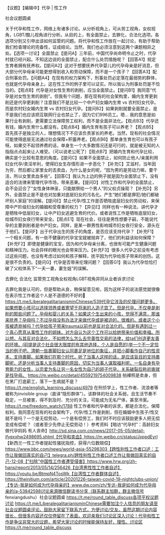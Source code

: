 【议题】【编辑中】代孕 | 性工作

社会议题圆桌

关于代孕和性工作，网络上有诸多讨论。从分析视角上，可从劳工视角，女权视角，LGBT/酷儿视角进行分析。从目的上，有全面禁止，去罪化，合法化选项。各选项分别又引申出该如何监管的问题。将代孕和性工作放在一起讨论，有助于帮助我们检查理论的完备性，证成结论。当然，我们也必须注意到这两个课题相异之处。【选项一讨论】全面禁止【提问A】三年前，中国代孕尚命明令止之时，代孕村就已经兴起。不知这边说的全面禁止，配合什么处罚措施呢？【回答A1】规定生育者拥有抚养权。【提问A2】这对于想要抚养代孕婴儿的代孕母亲是好消息，但大部分代孕母亲可能更想得到收入和劳动保障，而不是一个孩子？【回答A3】配合刑事处罚。【问题A4】在现有的权力架构下，刑事处罚必定落在最弱势的群体，也就是代孕母亲身上。这在性工作的例子里可以证实。所以我认为刑事处罚是不恰当的。【观点B】代孕是对女性生育的剥削，应当全面禁止。【提问B1】我同意“代孕是对女性生育的剥削”。但我有个问题，那在现有的社会架构里，婚内生育更剥削还是代孕更剥削？注意我们不是比较一个中产妇女婚内生育 vs 农村妇女代孕。而是农村妇女婚内生育 vs 农村妇女代孕。【提问B2】如果剥削就要全面禁止，是不是我们也应该把互联网行业也禁止了，因为它们996员工。嗯... 我的意思是如果行业有剥削，更需要立法保障劳工权利，而不是全面非法化。【观点B3】代孕还有钱，婚内生育什么都没有。【观点B4】婚内生育有孩子可以养老？【观点B5】首先孩子是独立的人，理想情况下不应该负责家长的养老。当然，现有的社会情况可能使得底层无法通过社会保障+积蓄养老。【观点B6】那单身生育也可以有孩子呀。如果交不起领养费的话，单身生一个大多数情况还是可行的，就是被无知的人指指点点起来让人难受。（可以说老公死了）【观点B7】把婚内生育和代孕比较，确实是个比较有意思的角度。【提问C】如果不全面禁止，如何防止他人/亲属利用妇女代孕/卖淫牟利，使得妇女生存情形进一步恶化？【补充C】艾滋村，当年因为穷，然后都让家里女的去卖血，为什么是女的呢，“因为男的是劳动力嘛，要干活，所以女里卖血多些”。【回答C】我认为上边的例子就是因为全面禁止下，没有适合的法律来管理代孕市场，带来恶果。【提问D】对性工作和代孕的全面禁止，会不会迎合了“女性身体神圣，只能献祭给一个男人”的父权贞操观？【补充D】另外，全面禁止是不是也对加重对底层妇女的污名化。产生“她们都是罪犯/她们都破坏别人家庭”的误解。【提问E】禁止代孕/性工作是否牺牲底层妇女的劳动权，来保障中产阶级妇女的婚姻和受尊重的权力？【异见E】同样也有一种说法，讲代孕才是牺牲中低层妇女，让中产妇女逃避生育的代价。或者说性工作是牺牲底层妇女，给城市妇女夜行带来安全。【观点E1】现在社会，往往是男性想要子嗣，不能说代孕的主要剥削者是中产妇女。同样，是某一群男性影响城市妇女夜行安全，源头在于他们。【提问F】出于代孕出生的孩子的角度，是否应该支持代孕？【补充F1】一个相关问题，有一些不健康的代孕宝宝就被抛弃了，他们的利益该如何保障？【补充F2】即使是健康的宝宝，因为和代孕母亲分离，也很有可能产生健康问题和精神压力。社会异样的眼光也会带来压力。【补充F3】很多人代孕之前没有考虑过这些问题，也没有考虑过如何和孩子解释，抚平因为代孕给孩子带来的创伤。这是很不负责的。【提问G】代孕是否带来伦理问题？【回答G1】我认为代孕恰恰打破了父权体系下“一夫一妻，妻生娃”的误解。



去罪化 合法化 监管劳工视角女权视角LGBT视角异同从业者诉求讨论

去罪化我是认可的，但是帮助从良，稍保留意见啦，因为这样子的说法感觉就很像在表示性工作者这个人是不道德的不好的🙁 https://t.me/LiberalegalitarianisminChinese/539代孕它涉及的伦理问题更多。如果想要小孩可以选择领养或者寄望于将来的人造子宫了。但是代孕，不仅单是剥削的那些问题了。孕母和婴儿的关系？如果这个生出来的小孩，觉得不满意，那谁来抚养？孕母吗？不过孕母没有办法才来做代孕或是被迫的，很难的。或者这个小孩被遗弃掉吗？代孕给孩子带来trauma以前也是反对合法化的。但是有遇到过一个真心愿意从事性工作的姐妹。对方自认为这个工作可以给她带来价值和幸福。所以想，与其反对合法化，不如想怎么怎么去完善性交易的法律，给ta们创造更友善的环境。(前提是这个社会很大限度的有其他选择，个人是自愿的)举一个不一定恰当的例子吧，清朝一些裹脚妇女认同裹足是地位的象征，并把小脚看作自己的性资本，支持裹脚。如果我们在那个时代，听了当事人这样的话，是应该盲目的支持裹脚呢，还是分析当事人支持裹脚的原因，切实为当事人谋取福利呢。一名自身有孕育能力的女性，以恋爱为名让另一名女性为自己的卵子代孕，关系破裂后称初衷就是找孕母。 https://m.weibo.cn/detail/4559219754009838 拍裸照是卖身，但在黑厂打底薪工，落下一生病就不是？ https://t.me/english_learning_discuss/4979 在刑侦学上，性工作者、流浪者等被称为invisible group（直译“隐形群体”）。该群体的社会关系弱，且生活节奏不稳定，一旦被害，得不到及时、充分的关注，可能成为无名尸体，甚至冷案。https://t.me/freedom_watch/1788 性工作者和代孕者的诉求，都是合法化，保障权利。我同意在现有的社会架构下，代孕/性工作是剥削，但在婚姻中生孩子/性交就不是吗？一个是无偿劳动，一个是有偿劳工，我们时不时应该鼓励更多人把无偿变成有偿呢？（或者至少先停止无偿劳动！）参考资料【暗访“代孕村”：高龄妇女做代孕妈妈 有人丧命】http://sd.sina.com.cn/news/2017-05-05/detail-ifyexxhw2498695.shtml【代孕和卖血】https://m.weibo.cn/status/JxppdEyrl 【新西兰一性工作者提起性骚扰指控，获得六位数赔偿】https://www.bbc.com/news/world-asia-55298303【跨性别性工作者口述：工作让我做回真实的自己】telegra.ph/跨性别性工作者口述工作让我做回真实的自己-12-08【“扫除”中国性工作者遭受侵害】https://www.hrw.org/zh-hans/report/2013/05/14/256426【台湾男性性工作者自述】https://youtu.be/BtmpN4TosWk【台湾性工作者群体自述】https://theinitium.com/article/20201226-taiwan-covid-19-nightclubs-union/【专访-我是如何成为代孕母亲的】www.dw.com/zh/专访-我是如何成为代孕母亲的/a-53842598讨论来源微信群读书分享（联系群主加群，群主微信号 fenxiangdushu）社会议题圆桌 https://t.me/round_table_discuss各项平权议题讨论 https://t.me/LiberalegalitarianisminChinese需要加注个人信息的朋友请至社会议题圆桌评论。鼓励大家留下联系方式，方便讨论/交友。虽然这期讨论内容很长，但很多内容还仅仅停留在了表面，欢迎来我们讨论区深入讨论！代孕和性工作是争议非常大的议题，希望大家讨论的时候能保持友好，理性。讨论区https://t.me/round_table_discuss

